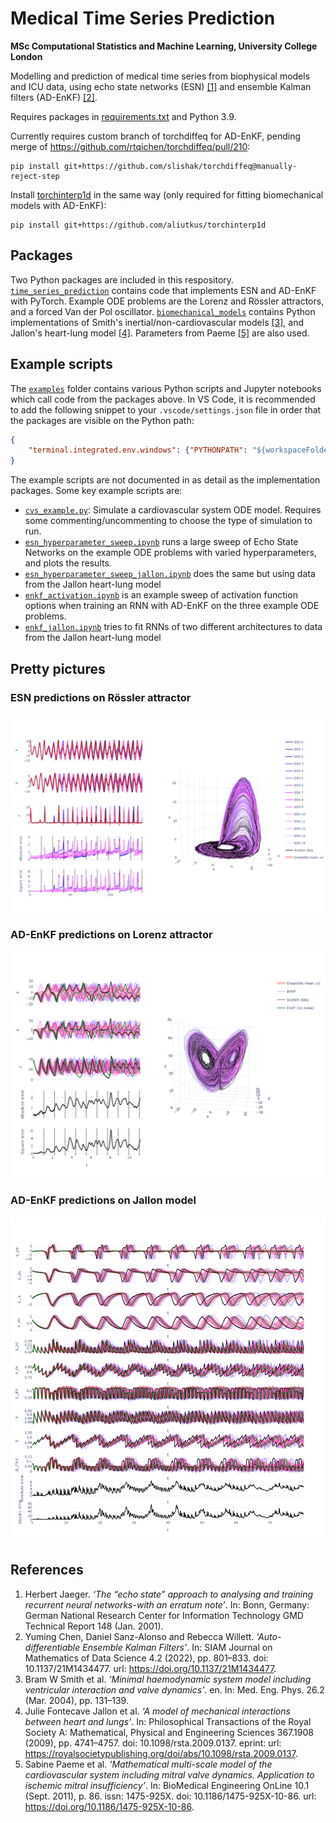 # Medical Time Series Prediction
**MSc Computational Statistics and Machine Learning, University College London**

Modelling and prediction of medical time series from biophysical models and ICU data, using echo state networks (ESN) [[1]](#references) and ensemble Kalman filters (AD-EnKF) [[2]](#references).

Requires packages in [requirements.txt](requirements.txt) and Python 3.9. 

Currently requires custom branch of torchdiffeq for AD-EnKF, pending merge of https://github.com/rtqichen/torchdiffeq/pull/210:
```
pip install git+https://github.com/slishak/torchdiffeq@manually-reject-step
```

Install [torchinterp1d](https://github.com/aliutkus/torchinterp1d) in the same way (only required for fitting biomechanical models with AD-EnKF):
```
pip install git+https://github.com/aliutkus/torchinterp1d
```

## Packages

Two Python packages are included in this respository. 
[`time_series_prediction`](time_series_prediction) contains code that implements ESN and AD-EnKF with PyTorch. Example ODE problems are the Lorenz and Rössler attractors, and a forced Van der Pol oscillator.
[`biomechanical_models`](biophysical_models) contains Python implementations of Smith's inertial/non-cardiovascular models [[3]](#references), and Jallon's heart-lung model [[4]](#references). Parameters from Paeme [[5]](#references) are also used.

## Example scripts

The [`examples`](examples) folder contains various Python scripts and Jupyter notebooks which call code from the packages above. In VS Code, it is recommended to add the following snippet to your `.vscode/settings.json` file in order that the packages are visible on the Python path:

```json
{
    "terminal.integrated.env.windows": {"PYTHONPATH": "${workspaceFolder}"}
}
```

The example scripts are not documented in as detail as the implementation packages. Some key example scripts are:
- [`cvs_example.py`](examples/cvs_example.py): Simulate a cardiovascular system ODE model. Requires some commenting/uncommenting to choose the type of simulation to run.
- [`esn_hyperparameter_sweep.ipynb`](examples/esn_hyperparameter_sweep.ipynb) runs a large sweep of Echo State Networks on the example ODE problems with varied hyperparameters, and plots the results.
- [`esn_hyperparameter_sweep_jallon.ipynb`](examples/esn_hyperparameter_sweep_jallon.ipynb) does the same but using data from the Jallon heart-lung model
- [`enkf_activation.ipynb`](examples/enkf_activation.ipynb) is an example sweep of activation function options when training an RNN with AD-EnKF on the three example ODE problems.
- [`enkf_jallon.ipynb`](examples/enkf_jallon.ipynb) tries to fit RNNs of two different architectures to data from the Jallon heart-lung model

## Pretty pictures

### ESN predictions on Rössler attractor
![ESN predictions on Rössler attractor](esn-rossler-lyap-best.png)

### AD-EnKF predictions on Lorenz attractor
![AD-EnKF predictions on Lorenz attractor](enkf-lorenz-best-err.png)

### AD-EnKF predictions on Jallon model
![AD-EnKF predictions on Jallon model](enkf-jallon-pred-wide.png)


## References
1. Herbert Jaeger. _‘The “echo state” approach to analysing and training recurrent neural networks-with an erratum note’_. In: Bonn, Germany: German National Research Center for Information Technology GMD Technical Report 148 (Jan. 2001).
2. Yuming Chen, Daniel Sanz-Alonso and Rebecca Willett. _‘Auto-differentiable Ensemble Kalman Filters’_. In: SIAM Journal on Mathematics of Data Science 4.2 (2022), pp. 801–833. doi: 10.1137/21M1434477. url: https://doi.org/10.1137/21M1434477.
3. Bram W Smith et al. _‘Minimal haemodynamic system model including ventricular interaction and valve dynamics’_. en. In: Med. Eng. Phys. 26.2 (Mar. 2004), pp. 131–139.
4. Julie Fontecave Jallon et al. _‘A model of mechanical interactions between heart and lungs’_. In: Philosophical Transactions of the Royal Society A: Mathematical, Physical and Engineering Sciences 367.1908 (2009), pp. 4741–4757. doi: 10.1098/rsta.2009.0137. eprint: url: https://royalsocietypublishing.org/doi/abs/10.1098/rsta.2009.0137.
5. Sabine Paeme et al. _‘Mathematical multi-scale model of the cardiovascular system including mitral valve dynamics. Application to ischemic mitral insufficiency’_. In: BioMedical Engineering OnLine 10.1 (Sept. 2011), p. 86. issn: 1475-925X. doi: 10.1186/1475-925X-10-86. url: https://doi.org/10.1186/1475-925X-10-86.
